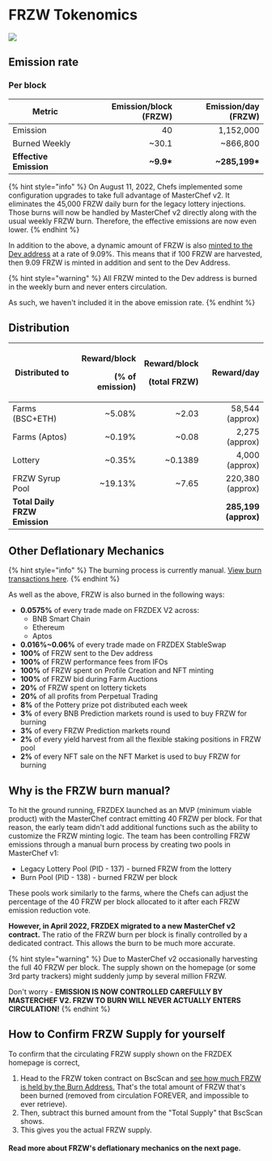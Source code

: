 # FRZW Tokenomics

![](../../.gitbook/assets/221230-en.png)

## **Emission rate** <a href="#emission-rate" id="emission-rate"></a>

### **Per block**

| **Metric**             | **Emission/block (FRZW)** | **Emission/day (FRZW)** |
| ---------------------- | ------------------------: | ----------------------: |
| Emission               |                        40 |               1,152,000 |
| Burned Weekly          |                    \~30.1 |               \~866,800 |
| **Effective Emission** |               **\~9.9\*** |         **\~285,199\*** |

{% hint style="info" %}
On August 11, 2022, Chefs implemented some configuration upgrades to take full advantage of MasterChef v2. It eliminates the 45,000 FRZW daily burn for the legacy lottery injections. Those burns will now be handled by MasterChef v2 directly along with the usual weekly FRZW burn. Therefore, the effective emissions are now even lower.
{% endhint %}

In addition to the above, a dynamic amount of FRZW is also [minted to the Dev address](https://bscscan.com/address/0xceba60280fb0ecd9a5a26a1552b90944770a4a0e#tokentxns) at a rate of 9.09%. This means that if 100 FRZW are harvested, then 9.09 FRZW is minted in addition and sent to the Dev Address.

{% hint style="warning" %}
All FRZW minted to the Dev address is burned in the weekly burn and never enters circulation.&#x20;

As such, we haven't included it in the above emission rate.
{% endhint %}

## Distribution <a href="#distribution" id="distribution"></a>

| Distributed to                | <p>Reward/block</p><p>(% of emission)</p> | <p>Reward/block</p><p>(total FRZW)</p> |           Reward/day |
| ----------------------------- | ----------------------------------------: | -------------------------------------: | -------------------: |
| Farms (BSC+ETH)               |                                   \~5.08% |                                 \~2.03 |      58,544 (approx) |
| Farms (Aptos)                 |                                   \~0.19% |                                 \~0.08 |       2,275 (approx) |
| Lottery                       |                                   \~0.35% |                               \~0.1389 |       4,000 (approx) |
| FRZW Syrup Pool               |                                  \~19.13% |                                 \~7.65 |     220,380 (approx) |
| **Total Daily FRZW Emission** |                                           |                                        | **285,199 (approx)** |

## **Other Deflationary Mechanics** <a href="#other-deflationary-mechanics" id="other-deflationary-mechanics"></a>

{% hint style="info" %}
The burning process is currently manual. [View burn transactions here](https://bscscan.com/token/0x0e09fabb73bd3ade0a17ecc321fd13a19e81ce82?a=0x000000000000000000000000000000000000dead).
{% endhint %}

As well as the above, FRZW is also burned in the following ways:

* **0.0575%** of every trade made on FRZDEX V2 across:
  * BNB Smart Chain
  * Ethereum
  * Aptos
* **0.016%\~0.06%** of every trade made on FRZDEX StableSwap
* **100%** of FRZW sent to the Dev address
* **100%** of FRZW performance fees from IFOs
* **100%** of FRZW spent on Profile Creation and NFT minting
* **100%** of FRZW bid during Farm Auctions
* **20%** of FRZW spent on lottery tickets
* **20%** of all profits from Perpetual Trading
* **8%** of the Pottery prize pot distributed each week
* **3%** of every BNB Prediction markets round is used to buy FRZW for burning
* **3%** of every FRZW Prediction markets round
* **2%** of every yield harvest from all the flexible staking positions in FRZW pool
* **2%** of every NFT sale on the NFT Market is used to buy FRZW for burning

## Why is the FRZW burn manual?

To hit the ground running, FRZDEX launched as an MVP (minimum viable product) with the MasterChef contract emitting 40 FRZW per block. For that reason, the early team didn't add additional functions such as the ability to customize the FRZW minting logic. The team has been controlling FRZW emissions through a manual burn process by creating two pools in MasterChef v1:

* Legacy Lottery Pool (PID - 137) - burned FRZW from the lottery
* Burn Pool (PID - 138) - burned FRZW per block

These pools work similarly to the farms, where the Chefs can adjust the percentage of the 40 FRZW per block allocated to it after each FRZW emission reduction vote.

**However, in April 2022, FRZDEX migrated to a new MasterChef v2 contract.** The ratio of the FRZW burn per block is finally controlled by a dedicated contract. This allows the burn to be much more accurate.

{% hint style="warning" %}
Due to MasterChef v2 occasionally harvesting the full 40 FRZW per block. The supply shown on the homepage (or some 3rd party trackers) might suddenly jump by several million FRZW.

Don't worry - **EMISSION IS NOW CONTROLLED CAREFULLY BY MASTERCHEF V2. FRZW TO BURN WILL NEVER ACTUALLY ENTERS CIRCULATION!**
{% endhint %}

## How to Confirm FRZW Supply for yourself

To confirm that the circulating FRZW supply shown on the FRZDEX homepage is correct,&#x20;

1. Head to the FRZW token contract on BscScan and [see how much FRZW is held by the Burn Address.](https://bscscan.com/token/0x0e09fabb73bd3ade0a17ecc321fd13a19e81ce82#balances) That's the total amount of FRZW that's been burned (removed from circulation FOREVER, and impossible to ever retrieve).
2. Then, subtract this burned amount from the "Total Supply" that BscScan shows.
3. This gives you the actual FRZW supply.



#### **Read more about FRZW's deflationary mechanics on the next page.** <a href="#read-more-about-cakes-deflationary-mechanics-on-the-next-page" id="read-more-about-cakes-deflationary-mechanics-on-the-next-page"></a>
